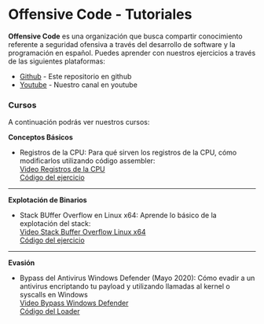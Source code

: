 # Offensive Code - Tutoriales

**Offensive Code** es una organización que busca compartir conocimiento referente a seguridad ofensiva a través del desarrollo de software y la programación en español. Puedes aprender con nuestros ejercicios a través de las siguientes plataformas: 

  * [Github] - Este repositorio en github
  * [Youtube] - Nuestro canal en youtube

### Cursos

A continuación podrás ver nuestros cursos:

**Conceptos Básicos**

* Registros de la CPU: Para qué sirven los registros de la CPU, cómo modificarlos utilizando código assembler:  
[Video Registros de la CPU](https://www.youtube.com/watch?v=LPOk8eKAjuA)  
[Código del ejercicio](conceptos-basicos/01-registros-cpu)
---

**Explotación de Binarios**
* Stack BUffer Overflow en Linux x64: Aprende lo básico de la explotación del stack:  
[Video Stack Buffer Overflow Linux x64](https://www.youtube.com/watch?v=i6cFCdgestI)  
[Código del ejercicio](explotacion-binarios/01-stack-buffer-overflow-linux-x64)
---

**Evasión**
* Bypass del Antivirus Windows Defender (Mayo 2020): Cómo evadir a un antivirus encriptando tu payload y utilizando llamadas al kernel o syscalls en Windows  
[Video Bypass Windows Defender](https://www.youtube.com/watch?v=i6cFCdgestI)  
[Código del Loader](evasion/01-windows-defender)


[Github]: <https://github.com/offensive-code>
[Youtube]: <https://www.youtube.com/c/offensivecode>

